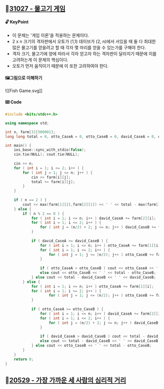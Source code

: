 
## 📑[31027 - 물고기 게임](https://www.acmicpc.net/problem/31027)
#### 🔓 KeyPoint
-  이 문제는 '게임 이론'을 적용하는 문제이다.
-  2 x n 크기의 격자판에서 오토가 (1,1) 데이브가 (2, n)에서 서있을 때 둘 다 최대한 많은 물고기를 얻을려고 할 때 각자 몇 마리를 얻을 수 있는가를 구해야 한다.
-  격자 크기, 물고기에 양에 따라서 각자 얻고자 하는 격자판이 달라지기 때문에 이를 고려하는게 이 문제의 핵심이다.
- 오토가 먼저 움직이기 때문에 이 또한 고려하여야 한다.
#### 🖼️그림으로 이해하기
![[Fish Game.svg]]
#### ⌨️ Code
```cpp
#include <bits/stdc++.h>

using namespace std;

int n, farm[3][500001];
long long total = 0, otto_CaseA = 0, otto_CaseB = 0, david_CaseA = 0, david_CaseB = 0;

int main() {
    ios_base::sync_with_stdio(false);
    cin.tie(NULL); cout.tie(NULL);
    
    cin >> n;
    for ( int i = 1; i <= 2; i++ ) {
        for ( int j = 1; j <= n; j++ ) {
            cin >> farm[i][j];
            total += farm[i][j];
        }
    }
    
    if ( n == 2 ) {
        cout << max(farm[1][2],farm[2][1]) << ' ' << total - max(farm[1][2],farm[2][1]);
    } else {
        if ( n % 2 == 0 ) {
            for ( int i = 1; i <= n; i++ ) david_CaseA += farm[2][i];
            for ( int i = 1; i <= 2; i++ ) {
                for ( int j = (n/2) + 2; j <= n; j++ ) david_CaseB += farm[i][j];
            }
            
            if ( david_CaseA >= david_CaseB ) {
                for ( int i = 1; i <= n; i++ ) otto_CaseA += farm[1][i];
                for ( int i = 1; i <= 2; i++ ) {
                    for ( int j = 1; j <= (n/2); j++ ) otto_CaseB += farm[i][j];
                }
                
                if ( otto_CaseA > otto_CaseB ) cout << otto_CaseA << ' ' << total - otto_CaseA;
                else cout << otto_CaseB << ' ' << total - otto_CaseB;
            } else cout << total - david_CaseB << ' ' << david_CaseB;
        } else {
            for ( int i = 1; i <= n; i++ ) otto_CaseA += farm[1][i];
            for ( int i = 1; i <= 2; i++ ) {
                    for ( int j = 1; j <= (n/2); j++ ) otto_CaseB += farm[i][j];
            }
            
            if ( otto_CaseA >= otto_CaseB ) {
                for ( int i = 1; i <= n; i++ ) david_CaseA += farm[2][i];
                for ( int i = 1; i <= 2; i++ ) {
                    for ( int j = (n/2) + 2; j <= n; j++ ) david_CaseB += farm[i][j];
                }
                
                if ( david_CaseA > david_CaseB ) cout << total - david_CaseA << ' ' << david_CaseA;
                else cout << total - david_CaseB << ' ' << david_CaseB;
            } else cout << otto_CaseB << ' ' << total - otto_CaseB;
        }
    }
    return 0;
}
```

## 📑[20529 - 가장 가까운 세 사람의 심리적 거리](https://www.acmicpc.net/problem/20529)